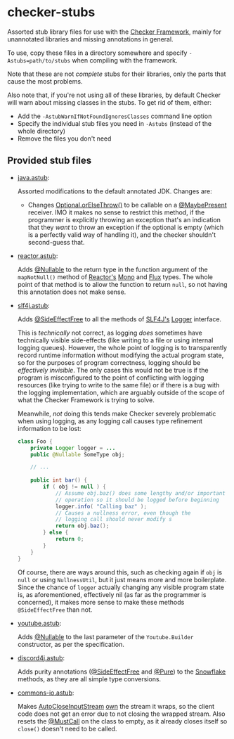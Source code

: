 # checker-stubs

Assorted stub library files for use with the [Checker Framework](https://checkerframework.org/), mainly for unannotated libraries and missing annotations in general.

To use, copy these files in a directory somewhere and specify `-Astubs=path/to/stubs` when compiling with the framework.

Note that these are not *complete* stubs for their libraries, only the parts that cause the most problems.

Also note that, if you're not using all of these libraries, by default Checker will warn about missing classes in the stubs. To get rid of them, either:

- Add the `-AstubWarnIfNotFoundIgnoresClasses` command line option
- Specify the individual stub files you need in `-Astubs` (instead of the whole directory)
- Remove the files you don't need

## Provided stub files

- [java.astub](./java.astub):

    Assorted modifications to the default annotated JDK. Changes are:

    - Changes [Optional.orElseThrow()](https://docs.oracle.com/en/java/javase/17/docs/api/java.base/java/util/Optional.html#orElseThrow(java.util.function.Supplier)) to be callable on a [@MaybePresent](https://checkerframework.org/api/org/checkerframework/checker/optional/qual/MaybePresent.html) receiver. IMO it makes no sense to restrict this method, if the programmer is explicitly throwing an exception that's an indication that they _want_ to throw an exception if the optional is empty (which is a perfectly valid way of handling it), and the checker shouldn't second-guess that.

- [reactor.astub](./reactor.astub):

    Adds [@Nullable](https://checkerframework.org/api/org/checkerframework/checker/nullness/qual/Nullable.html) to the return type in the function argument of the `mapNotNull()` method of [Reactor's](https://projectreactor.io/) [Mono](https://projectreactor.io/docs/core/release/api/reactor/core/publisher/Mono.html#mapNotNull-java.util.function.Function-) and [Flux](https://projectreactor.io/docs/core/release/api/reactor/core/publisher/Flux.html#mapNotNull-java.util.function.Function-) types. The whole point of that method is to allow the function to return `null`, so not having this annotation does not make sense.

- [slf4j.astub](./slf4j.astub):

    Adds [@SideEffectFree](https://checkerframework.org/api/org/checkerframework/dataflow/qual/SideEffectFree.html) to all the methods of [SLF4J's](https://www.slf4j.org/) [Logger](https://www.slf4j.org/api/org/slf4j/Logger.html) interface. 

    This is *technically* not correct, as logging *does* sometimes have technically visible side-effects (like writing to a file or using internal logging queues). However, the whole point of logging is to transparently record runtime information without modifying the actual program state, so for the purposes of program correctness, logging should be *effectively invisible*. The only cases this would not be true is if the program is misconfigured to the point of conflicting with logging resources (like trying to write to the same file) or if there is a bug with the logging implementation, which are arguably outside of the scope of what the Checker Framework is trying to solve.

    Meanwhile, *not* doing this tends make Checker severely problematic when using logging, as any logging call causes type refinement information to be lost:

    ```java
    class Foo {
        private Logger logger = ...
        public @Nullable SomeType obj;

        // ...
        
        public int bar() {
            if ( obj != null ) {
                // Assume obj.baz() does some lengthy and/or important 
                // operation so it should be logged before beginning
                logger.info( "Calling baz" );
                // Causes a nullness error, even though the 
                // logging call should never modify s
                return obj.baz();
            } else {
                return 0;
            }
        }
    }
    ```

    Of course, there are ways around this, such as checking again if `obj` is `null` or using `NullnessUtil`, but it just means more and more boilerplate. Since the chance of `logger` actually changing any visible program state is, as aforementioned, effectively nil (as far as the programmer is concerned), it makes more sense to make these methods `@SideEffectFree` than not.

- [youtube.astub](./youtube.astub):

    Adds [@Nullable](https://checkerframework.org/api/org/checkerframework/checker/nullness/qual/Nullable.html) to the last parameter of the `Youtube.Builder` constructor, as per the specification.

- [discord4j.astub](./discord4j.astub):

    Adds purity annotations ([@SideEffectFree](https://checkerframework.org/api/org/checkerframework/dataflow/qual/SideEffectFree.html) and [@Pure](https://checkerframework.org/api/org/checkerframework/dataflow/qual/Pure.html)) to the [Snowflake](https://www.javadoc.io/doc/com.discord4j/discord4j-core/3.0.1/discord4j/core/object/util/Snowflake.html) methods, as they are all simple type conversions.

- [commons-io.astub](./commons-io.astub):

    Makes [AutoCloseInputStream](https://commons.apache.org/proper/commons-io/javadocs/api-release/org/apache/commons/io/input/AutoCloseInputStream.html) [own](https://checkerframework.org/api/org/checkerframework/checker/mustcall/qual/Owning.html) the stream it wraps, so the client code does not get an error due to not closing the wrapped stream. Also resets the [@MustCall](https://checkerframework.org/api/org/checkerframework/checker/mustcall/qual/MustCall.html) on the class to empty, as it already closes itself so `close()` doesn't need to be called.
